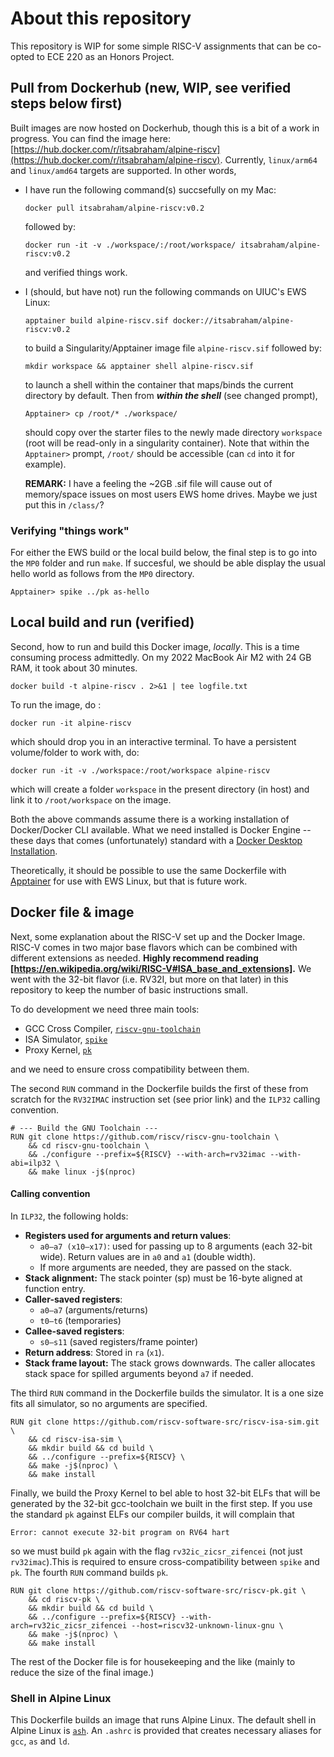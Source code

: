 # About this repository 

This repository is WIP for some simple RISC-V assignments that can be co-opted
to ECE 220 as an Honors Project. 

## Pull from Dockerhub (new, WIP, see verified steps below first)

Built images are now hosted on Dockerhub, though this is a bit of a work in progress. 
You can find the image here: [https://hub.docker.com/r/itsabraham/alpine-riscv](https://hub.docker.com/r/itsabraham/alpine-riscv).
Currently, `linux/arm64` and `linux/amd64` targets are supported. In other words, 

 - I have run the following command(s) succsefully on my Mac:
   
   ```
   docker pull itsabraham/alpine-riscv:v0.2
   ```
   followed by:
   
   ```
   docker run -it -v ./workspace/:/root/workspace/ itsabraham/alpine-riscv:v0.2
   ```
   and verified things work.
   
 - I (should, but have not) run the following commands on UIUC's EWS Linux:
   
   ```
   apptainer build alpine-riscv.sif docker://itsabraham/alpine-riscv:v0.2
   ```
   to build a Singularity/Apptainer image file `alpine-riscv.sif` followed by:
   ```
   mkdir workspace && apptainer shell alpine-riscv.sif
   ```
   to launch a shell within the container that maps/binds the current directory by default.
   Then from **_within the shell_** (see changed prompt),
   ```
   Apptainer> cp /root/* ./workspace/
   ```
   should copy over the starter files to the newly made directory `workspace` (root will be read-only in a singularity container). Note that within the `Apptainer>` prompt, `/root/` should be accessible (can `cd` into it for example). 

   **REMARK:** I have a feeling the ~2GB .sif file will cause out of memory/space issues on most users EWS home drives.
   Maybe we just put this in `/class/`?

### Verifying "things work"
For either the EWS build or the local build below, the final step is to go into the `MP0` folder and run `make`. 
If succesful, we should be able display the usual hello world as follows from the `MP0` directory. 

```
Apptainer> spike ../pk as-hello
```

## Local build and run (verified)

Second, how to run and build this Docker image, _locally_. This is a time consuming
process admittedly. On my 2022 MacBook Air M2 with 24 GB RAM, it took about 30
minutes. 

```
docker build -t alpine-riscv . 2>&1 | tee logfile.txt
```

To run the image, do :

```
docker run -it alpine-riscv
```

which should drop you in an interactive terminal. To have a persistent
volume/folder to work with, do:

```
docker run -it -v ./workspace:/root/workspace alpine-riscv

```

which will create a folder `workspace` in the present directory (in host) and
link it to `/root/workspace` on the image. 

Both the above commands assume there is a working installation of Docker/Docker
CLI available. What we need installed is Docker Engine -- these days that comes
(unfortunately) standard with a [Docker Desktop
Installation](https://docs.docker.com/engine/install/).

Theoretically, it should be possible to use the same Dockerfile with
[Apptainer](https://apptainer.org/docs/user/main/quick_start.html) for use with
EWS Linux, but that is future work. 

## Docker file & image 

Next, some explanation about the RISC-V set up and the Docker Image. RISC-V
comes in two major base flavors which can be combined with different extensions
as needed. **Highly recommend reading [https://en.wikipedia.org/wiki/RISC-V#ISA_base_and_extensions].**
We went with the 32-bit flavor (i.e. RV32I, but more on that later) in this
repository to keep the number of basic instructions small. 

To do development we need three main tools:

 - GCC Cross Compiler, [`riscv-gnu-toolchain`](https://github.com/riscv-collab/riscv-gnu-toolchain)
 - ISA Simulator, [`spike`](https://github.com/riscv-software-src/riscv-isa-sim)
 - Proxy Kernel, [`pk`](https://github.com/riscv-software-src/riscv-pk)

and we need to ensure cross compatibility between them. 

The second `RUN` command in the Dockerfile builds the first of these from
scratch for the `RV32IMAC` instruction set (see prior link) and the `ILP32`
calling convention. 

```
# --- Build the GNU Toolchain ---
RUN git clone https://github.com/riscv/riscv-gnu-toolchain \
    && cd riscv-gnu-toolchain \
    && ./configure --prefix=${RISCV} --with-arch=rv32imac --with-abi=ilp32 \
    && make linux -j$(nproc)

```

#### Calling convention 

In `ILP32`, the following holds: 

 - **Registers used for arguments and return values**: 
   - `a0–a7 (x10–x17)`: used for passing up to 8 arguments (each 32-bit wide).
   Return values are in `a0` and `a1` (double width). 
   - If more arguments are needed, they are passed on the stack.
 - **Stack alignment:** The stack pointer (sp) must be 16-byte aligned at
 function entry.
 - **Caller-saved registers**: 
   - `a0–a7` (arguments/returns)
   - `t0–t6` (temporaries)
 - **Callee-saved registers**:
   - `s0–s11` (saved registers/frame pointer)
 - **Return address**: Stored in `ra` (`x1`).
 - **Stack frame layout:** The stack grows downwards. The caller allocates
 stack space for spilled arguments beyond `a7` if needed.

The third `RUN` command in the Dockerfile builds the simulator. It is a one
size fits all simulator, so no arguments are specified. 

```
RUN git clone https://github.com/riscv-software-src/riscv-isa-sim.git \
    && cd riscv-isa-sim \
    && mkdir build && cd build \
    && ../configure --prefix=${RISCV} \
    && make -j$(nproc) \
    && make install 
```

Finally, we build the Proxy Kernel to bel able to host 32-bit ELFs that will be
generated by the 32-bit gcc-toolchain we built in the first step. If you use
the standard `pk` against ELFs our compiler builds, it will complain that

```
Error: cannot execute 32-bit program on RV64 hart
```
so we must build `pk` again with the flag `rv32ic_zicsr_zifencei` (not just
`rv32imac`).This is required to ensure cross-compatibility between `spike` and
`pk`. The fourth `RUN` command builds `pk`. 

```
RUN git clone https://github.com/riscv-software-src/riscv-pk.git \
    && cd riscv-pk \
    && mkdir build && cd build \
    && ../configure --prefix=${RISCV} --with-arch=rv32ic_zicsr_zifencei --host=riscv32-unknown-linux-gnu \
    && make -j$(nproc) \
    && make install
```

The rest of the Docker file is for housekeeping and the like (mainly to reduce
the size of the final image.) 

### Shell in Alpine Linux 

This Dockerfile builds an image that runs Alpine Linux. The default shell in
Alpine Linux is [`ash`](https://wiki.alpinelinux.org/wiki/BusyBox#Ash_shell).
An `.ashrc` is provided that creates necessary aliases for `gcc`, `as` and
`ld`. 


